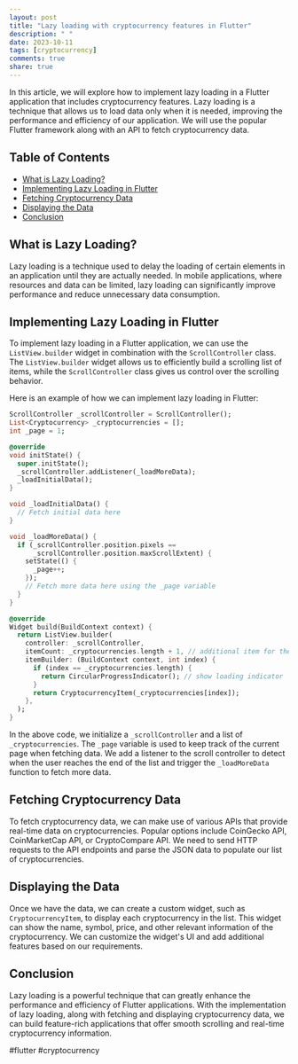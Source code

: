 ```yaml
---
layout: post
title: "Lazy loading with cryptocurrency features in Flutter"
description: " "
date: 2023-10-11
tags: [cryptocurrency]
comments: true
share: true
---
```


In this article, we will explore how to implement lazy loading in a Flutter application that includes cryptocurrency features. Lazy loading is a technique that allows us to load data only when it is needed, improving the performance and efficiency of our application. We will use the popular Flutter framework along with an API to fetch cryptocurrency data.

## Table of Contents
- [What is Lazy Loading?](#what-is-lazy-loading)
- [Implementing Lazy Loading in Flutter](#implementing-lazy-loading-in-flutter)
- [Fetching Cryptocurrency Data](#fetching-cryptocurrency-data)
- [Displaying the Data](#displaying-the-data)
- [Conclusion](#conclusion)

## What is Lazy Loading?
Lazy loading is a technique used to delay the loading of certain elements in an application until they are actually needed. In mobile applications, where resources and data can be limited, lazy loading can significantly improve performance and reduce unnecessary data consumption.

## Implementing Lazy Loading in Flutter
To implement lazy loading in a Flutter application, we can use the `ListView.builder` widget in combination with the `ScrollController` class. The `ListView.builder` widget allows us to efficiently build a scrolling list of items, while the `ScrollController` class gives us control over the scrolling behavior.

Here is an example of how we can implement lazy loading in Flutter:

```dart
ScrollController _scrollController = ScrollController();
List<Cryptocurrency> _cryptocurrencies = [];
int _page = 1;

@override
void initState() {
  super.initState();
  _scrollController.addListener(_loadMoreData);
  _loadInitialData();
}

void _loadInitialData() {
  // Fetch initial data here
}

void _loadMoreData() {
  if (_scrollController.position.pixels ==
      _scrollController.position.maxScrollExtent) {
    setState(() {
      _page++;
    });
    // Fetch more data here using the _page variable
  }
}

@override
Widget build(BuildContext context) {
  return ListView.builder(
    controller: _scrollController,
    itemCount: _cryptocurrencies.length + 1, // additional item for the loading indicator
    itemBuilder: (BuildContext context, int index) {
      if (index == _cryptocurrencies.length) {
        return CircularProgressIndicator(); // show loading indicator
      }
      return CryptocurrencyItem(_cryptocurrencies[index]);
    },
  );
}
```

In the above code, we initialize a `_scrollController` and a list of `_cryptocurrencies`. The `_page` variable is used to keep track of the current page when fetching data. We add a listener to the scroll controller to detect when the user reaches the end of the list and trigger the `_loadMoreData` function to fetch more data.

## Fetching Cryptocurrency Data
To fetch cryptocurrency data, we can make use of various APIs that provide real-time data on cryptocurrencies. Popular options include CoinGecko API, CoinMarketCap API, or CryptoCompare API. We need to send HTTP requests to the API endpoints and parse the JSON data to populate our list of cryptocurrencies.

## Displaying the Data
Once we have the data, we can create a custom widget, such as `CryptocurrencyItem`, to display each cryptocurrency in the list. This widget can show the name, symbol, price, and other relevant information of the cryptocurrency. We can customize the widget's UI and add additional features based on our requirements.

## Conclusion
Lazy loading is a powerful technique that can greatly enhance the performance and efficiency of Flutter applications. With the implementation of lazy loading, along with fetching and displaying cryptocurrency data, we can build feature-rich applications that offer smooth scrolling and real-time cryptocurrency information.

#flutter #cryptocurrency